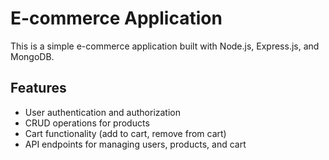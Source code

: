 # E-commerce Application

This is a simple e-commerce application built with Node.js, Express.js, and MongoDB.

## Features

- User authentication and authorization
- CRUD operations for products
- Cart functionality (add to cart, remove from cart)
- API endpoints for managing users, products, and cart
